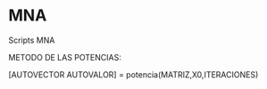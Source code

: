 # MNA
Scripts MNA


METODO DE LAS POTENCIAS:

[AUTOVECTOR AUTOVALOR] = potencia(MATRIZ,X0,ITERACIONES)
